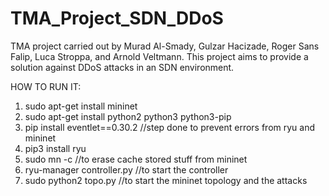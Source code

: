 # TMA_Project_SDN_DDoS
TMA project carried out by Murad Al-Smady, Gulzar Hacizade, Roger Sans Falip, Luca Stroppa, and Arnold Veltmann. This project aims to provide a solution against DDoS attacks in an SDN environment.


HOW TO RUN IT:
1. sudo apt-get install mininet
2. sudo apt-get install python2 python3 python3-pip
3. pip install eventlet==0.30.2 //step done to prevent errors from ryu and mininet
4. pip3 install ryu
5. sudo mn -c //to erase cache stored stuff from mininet
6. ryu-manager controller.py //to start the controller
7. sudo python2 topo.py //to start the mininet topology and the attacks

